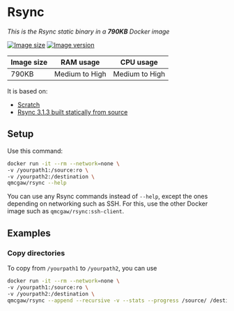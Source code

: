# Rsync

*This is the Rsync static binary in a **790KB** Docker image*

[![Image size](https://images.microbadger.com/badges/image/qmcgaw/rsync.svg)](https://microbadger.com/images/qmcgaw/rsync)
[![Image version](https://images.microbadger.com/badges/version/qmcgaw/rsync.svg)](https://microbadger.com/images/qmcgaw/rsync)

| Image size | RAM usage | CPU usage |
| --- | --- | --- |
| 790KB | Medium to High | Medium to High |

It is based on:

- [Scratch](https://hub.docker.com/_/scratch/)
- [Rsync 3.1.3 built statically from source](https://rsync.samba.org)

## Setup

Use this command:

```sh
docker run -it --rm --network=none \
-v /yourpath1:/source:ro \
-v /yourpath2:/destination \
qmcgaw/rsync --help
```

You can use any Rsync commands instead of `--help`, except the ones depending on networking such as SSH. For this, use the other Docker image such as `qmcgaw/rsync:ssh-client`.

## Examples

### Copy directories

To copy from `/yourpath1` to `/yourpath2`, you can use

```sh
docker run -it --rm --network=none \
-v /yourpath1:/source:ro \
-v /yourpath2:/destination \
qmcgaw/rsync --append --recursive -v --stats --progress /source/ /destination
```
